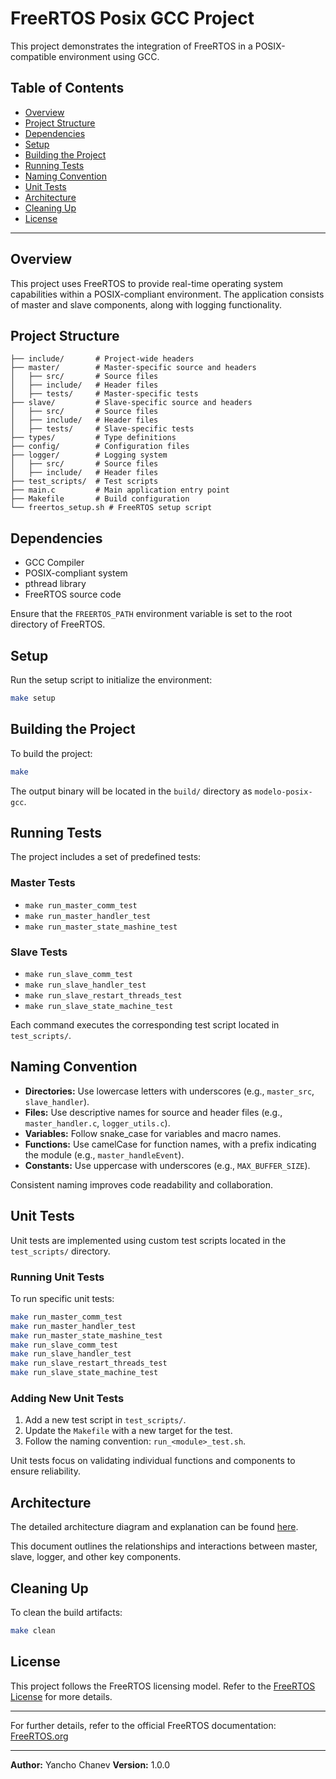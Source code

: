 # FreeRTOS Posix GCC Project

This project demonstrates the integration of FreeRTOS in a POSIX-compatible environment using GCC.

## Table of Contents
- [Overview](#overview)
- [Project Structure](#project-structure)
- [Dependencies](#dependencies)
- [Setup](#setup)
- [Building the Project](#building-the-project)
- [Running Tests](#running-tests)
- [Naming Convention](#naming-convention)
- [Unit Tests](#unit-tests)
- [Architecture](#architecture)
- [Cleaning Up](#cleaning-up)
- [License](#license)

---

## Overview
This project uses FreeRTOS to provide real-time operating system capabilities within a POSIX-compliant environment. The application consists of master and slave components, along with logging functionality.

## Project Structure
```
├── include/       # Project-wide headers
├── master/        # Master-specific source and headers
│   ├── src/       # Source files
│   ├── include/   # Header files
│   ├── tests/     # Master-specific tests
├── slave/         # Slave-specific source and headers
│   ├── src/       # Source files
│   ├── include/   # Header files
│   ├── tests/     # Slave-specific tests
├── types/         # Type definitions
├── config/        # Configuration files
├── logger/        # Logging system
│   ├── src/       # Source files
│   ├── include/   # Header files
├── test_scripts/  # Test scripts
├── main.c         # Main application entry point
├── Makefile       # Build configuration
└── freertos_setup.sh # FreeRTOS setup script
```

## Dependencies
- GCC Compiler
- POSIX-compliant system
- pthread library
- FreeRTOS source code

Ensure that the `FREERTOS_PATH` environment variable is set to the root directory of FreeRTOS.

## Setup
Run the setup script to initialize the environment:
```bash
make setup
```

## Building the Project
To build the project:
```bash
make
```
The output binary will be located in the `build/` directory as `modelo-posix-gcc`.

## Running Tests
The project includes a set of predefined tests:

### Master Tests
- `make run_master_comm_test`
- `make run_master_handler_test`
- `make run_master_state_mashine_test`

### Slave Tests
- `make run_slave_comm_test`
- `make run_slave_handler_test`
- `make run_slave_restart_threads_test`
- `make run_slave_state_machine_test`

Each command executes the corresponding test script located in `test_scripts/`.

## Naming Convention
- **Directories:** Use lowercase letters with underscores (e.g., `master_src`, `slave_handler`).
- **Files:** Use descriptive names for source and header files (e.g., `master_handler.c`, `logger_utils.c`).
- **Variables:** Follow snake_case for variables and macro names.
- **Functions:** Use camelCase for function names, with a prefix indicating the module (e.g., `master_handleEvent`).
- **Constants:** Use uppercase with underscores (e.g., `MAX_BUFFER_SIZE`).

Consistent naming improves code readability and collaboration.

## Unit Tests
Unit tests are implemented using custom test scripts located in the `test_scripts/` directory.

### Running Unit Tests
To run specific unit tests:
```bash
make run_master_comm_test
make run_master_handler_test
make run_master_state_mashine_test
make run_slave_comm_test
make run_slave_handler_test
make run_slave_restart_threads_test
make run_slave_state_machine_test
```

### Adding New Unit Tests
1. Add a new test script in `test_scripts/`.
2. Update the `Makefile` with a new target for the test.
3. Follow the naming convention: `run_<module>_test.sh`.

Unit tests focus on validating individual functions and components to ensure reliability.

## Architecture
The detailed architecture diagram and explanation can be found [here](https://docs.google.com/document/d/15yoyWX8DCxcP7g0IB26MCoQuK6t1syV5jzvsIHMFAbM/edit?tab=t.0).

This document outlines the relationships and interactions between master, slave, logger, and other key components.

## Cleaning Up
To clean the build artifacts:
```bash
make clean
```

## License
This project follows the FreeRTOS licensing model. Refer to the [FreeRTOS License](https://www.freertos.org/a00114.html) for more details.

---

For further details, refer to the official FreeRTOS documentation: [FreeRTOS.org](https://freertos.org/Creating-a-new-FreeRTOS-project.html)

---
**Author:** Yancho Chanev
**Version:** 1.0.0
